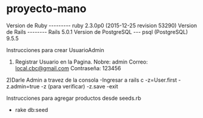 # proyecto-mano

Version de Ruby --------- ruby 2.3.0p0 (2015-12-25 revision 53290) 
Version de Rails -------- Rails 5.0.1 
Version de PostgreSQL --- psql (PostgreSQL) 9.5.5

Instrucciones para crear UsuarioAdmin
1) Registrar Usuario en la Pagina.
  Nobre: admin
  Correo: local.cbc@gmail.com
  Contraseña: 123456

2)Darle Admin a travez de la consola
-Ingresar a rails c
-z=User.first
-z.admin=true
-z (para verificar)
-z.save
-exit

Instrucciones para agregar productos desde seeds.rb
- rake db:seed
